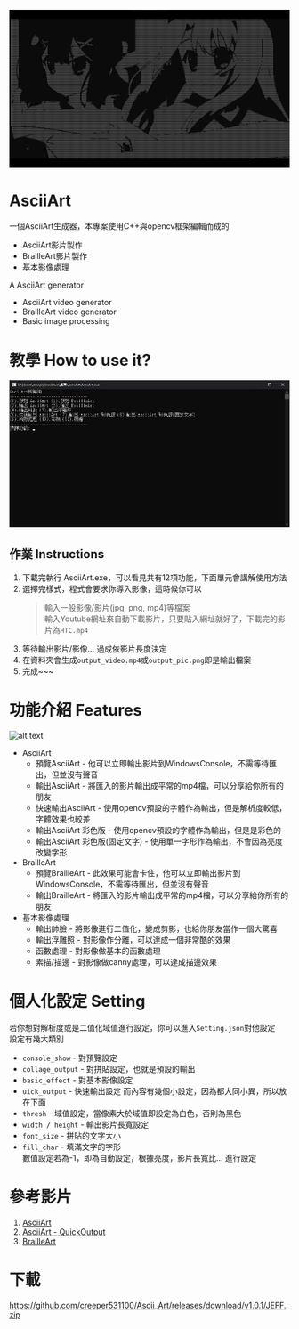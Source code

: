 ![alt text](https://github.com/creeper531100/Ascii_Art/blob/master/%E4%BB%8B%E7%B4%B9/title.png?raw=true)
# AsciiArt
一個AsciiArt生成器，本專案使用C++與opencv框架編輯而成的<br>
- AsciiArt影片製作<br>
- BrailleArt影片製作<br>
- 基本影像處理<br>

A AsciiArt generator<br>
- AsciiArt video generator
- BrailleArt video generator
- Basic image processing

# 教學 How to use it?
![alt text](https://github.com/creeper531100/Ascii_Art/blob/master/%E4%BB%8B%E7%B4%B9/main.png?raw=true)<br>
## 作業 Instructions
  1. 下載完執行 AsciiArt.exe，可以看見共有12項功能，下面單元會講解使用方法<br>
  2. 選擇完樣式，程式會要求你導入影像，這時候你可以<br>
      > 輸入一般影像/影片(jpg, png, mp4)等檔案<br>
      > 輸入Youtube網址來自動下載影片，只要貼入網址就好了，下載完的影片為`HTC.mp4`<br>
  3. 等待輸出影片/影像... 過成依影片長度決定
  4. 在資料夾會生成`output_video.mp4`或`output_pic.png`即是輸出檔案
  5. 完成~~~

# 功能介紹 Features
![alt text](https://github.com/creeper531100/Ascii_Art/blob/master/%E4%BB%8B%E7%B4%B9/colordef.png?raw=true)<br>
* AsciiArt
  * 預覽AsciiArt - 他可以立即輸出影片到WindowsConsole，不需等待匯出，但並沒有聲音
  * 輸出AsciiArt - 將匯入的影片輸出成平常的mp4檔，可以分享給你所有的朋友
  * 快速輸出AsciiArt - 使用opencv預設的字體作為輸出，但是解析度較低，字體效果也較差
  * 輸出AsciiArt 彩色版 - 使用opencv預設的字體作為輸出，但是是彩色的
  * 輸出AsciiArt 彩色版(固定文字) - 使用單一字形作為輸出，不會因為亮度改變字形
* BrailleArt
  * 預覽BrailleArt - 此效果可能會卡住，他可以立即輸出影片到WindowsConsole，不需等待匯出，但並沒有聲音
  * 輸出BrailleArt - 將匯入的影片輸出成平常的mp4檔，可以分享給你所有的朋友
* 基本影像處理 
  * 輸出帥臉 - 將影像進行二值化，變成剪影，也給你朋友當作一個大驚喜
  * 輸出浮雕照 - 對影像作分離，可以達成一個非常酷的效果
  * 函數處理 - 對影像做基本的函數處理
  * 素描/描邊 - 對影像做canny處理，可以達成描邊效果
# 個人化設定 Setting
若你想對解析度或是二值化域值進行設定，你可以進入`Setting.json`對他設定<br>
設定有幾大類別<br>
* `console_show` - 對預覽設定
* `collage_output` - 對拼貼設定，也就是預設的輸出
* `basic_effect` - 對基本影像設定
* `uick_output` - 快速輸出設定
而內容有幾個小設定，因為都大同小異，所以放在下面
* `thresh` - 域值設定，當像素大於域值即設定為白色，否則為黑色 
* `width / height` - 輸出影片長寬設定
* `font_size` - 拼貼的文字大小
* `fill_char` - 填滿文字的字形
<br>數值設定若為-1，即為自動設定，根據亮度，影片長寬比... 進行設定
# 參考影片
1. [AsciiArt](https://youtu.be/8WSQcTy1UYM)
2. [AsciiArt - QuickOutput](https://youtu.be/o5iKn05nuLc)
3. [BrailleArt](https://youtu.be/fds8-M9iK8I)

# 下載
https://github.com/creeper531100/Ascii_Art/releases/download/v1.0.1/JEFF.zip
